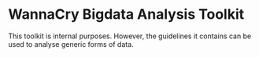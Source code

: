 # WannaCry Bigdata Analysis Toolkit

This toolkit is internal purposes. However, the guidelines it contains can be used to analyse generic forms of data.


